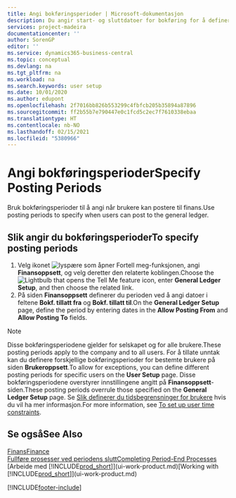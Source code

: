 ```yaml
---
title: Angi bokføringsperioder | Microsoft-dokumentasjon
description: Du angir start- og sluttdatoer for bokføring for å definere når brukere kan bokføre i Finans.
services: project-madeira
documentationcenter: ''
author: SorenGP
editor: ''
ms.service: dynamics365-business-central
ms.topic: conceptual
ms.devlang: na
ms.tgt_pltfrm: na
ms.workload: na
ms.search.keywords: user setup
ms.date: 10/01/2020
ms.author: edupont
ms.openlocfilehash: 2f7016bb826b553299c4fbfcb205b35894a87896
ms.sourcegitcommit: ff2b55b7e790447e0c1fcd5c2ec7f7610338ebaa
ms.translationtype: HT
ms.contentlocale: nb-NO
ms.lasthandoff: 02/15/2021
ms.locfileid: "5380966"
---
```

# <a name="specify-posting-periods"></a><span data-ttu-id="f6671-103">Angi bokføringsperioder</span><span class="sxs-lookup"><span data-stu-id="f6671-103">Specify Posting Periods</span></span>
<span data-ttu-id="f6671-104">Bruk bokføringsperioder til å angi når brukere kan postere til finans.</span><span class="sxs-lookup"><span data-stu-id="f6671-104">Use posting periods to specify when users can post to the general ledger.</span></span>  

## <a name="to-specify-posting-periods"></a><span data-ttu-id="f6671-105">Slik angir du bokføringsperioder</span><span class="sxs-lookup"><span data-stu-id="f6671-105">To specify posting periods</span></span>
1. <span data-ttu-id="f6671-106">Velg ikonet ![lyspære som åpner Fortell meg-funksjonen](media/ui-search/search_small.png "Fortell hva du vil gjøre"), angi **Finansoppsett**, og velg deretter den relaterte koblingen.</span><span class="sxs-lookup"><span data-stu-id="f6671-106">Choose the ![Lightbulb that opens the Tell Me feature](media/ui-search/search_small.png "Tell me what you want to do") icon, enter **General Ledger Setup**, and then choose the related link.</span></span>  
2. <span data-ttu-id="f6671-107">På siden **Finansoppsett** definerer du perioden ved å angi datoer i feltene **Bokf. tillatt fra** og **Bokf. tillatt til**.</span><span class="sxs-lookup"><span data-stu-id="f6671-107">On the **General Ledger Setup** page, define the period by entering dates in the **Allow Posting From** and **Allow Posting To** fields.</span></span>  

> [!NOTE]  
>   <span data-ttu-id="f6671-108">Disse bokføringsperiodene gjelder for selskapet og for alle brukere.</span><span class="sxs-lookup"><span data-stu-id="f6671-108">These posting periods apply to the company and to all users.</span></span> <span data-ttu-id="f6671-109">For å tillate unntak kan du definere forskjellige bokføringsperioder for bestemte brukere på siden **Brukeroppsett**.</span><span class="sxs-lookup"><span data-stu-id="f6671-109">To allow for exceptions, you can define different posting periods for specific users on the **User Setup** page.</span></span> <span data-ttu-id="f6671-110">Disse bokføringsperiodene overstyrer innstillingene angitt på **Finansoppsett**-siden.</span><span class="sxs-lookup"><span data-stu-id="f6671-110">These posting periods overrule those specified on the **General Ledger Setup** page.</span></span> <span data-ttu-id="f6671-111">Se [Slik definerer du tidsbegrensninger for brukere](ui-define-granular-permissions.md#to-set-up-user-time-constraints) hvis du vil ha mer informasjon.</span><span class="sxs-lookup"><span data-stu-id="f6671-111">For more information, see [To set up user time constraints](ui-define-granular-permissions.md#to-set-up-user-time-constraints).</span></span>

## <a name="see-also"></a><span data-ttu-id="f6671-112">Se også</span><span class="sxs-lookup"><span data-stu-id="f6671-112">See Also</span></span>
[<span data-ttu-id="f6671-113">Finans</span><span class="sxs-lookup"><span data-stu-id="f6671-113">Finance</span></span>](finance.md)  
[<span data-ttu-id="f6671-114">Fullføre prosesser ved periodens slutt</span><span class="sxs-lookup"><span data-stu-id="f6671-114">Completing Period-End Processes</span></span>](year-how-complete-period-end-processes.md)  
<span data-ttu-id="f6671-115">[Arbeide med [!INCLUDE[prod_short](includes/prod_short.md)]](ui-work-product.md)</span><span class="sxs-lookup"><span data-stu-id="f6671-115">[Working with [!INCLUDE[prod_short](includes/prod_short.md)]](ui-work-product.md)</span></span>


[!INCLUDE[footer-include](includes/footer-banner.md)]